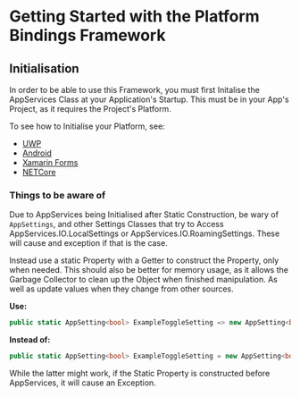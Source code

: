 # Getting Started with the Platform Bindings Framework

## Initialisation

In order to be able to use this Framework, you must first Initalise the AppServices Class at your Application's Startup. This must be in your App's Project, as it requires the Project's Platform.

To see how to Initialise your Platform, see:
* [UWP](Platform/UWP/UWPRemarks.md#Getting-Started)
* [Android](Platform/Android/AndroidRemarks.md#Getting-Started)
* [Xamarin Forms](Platform/XamarinForms/XamarinFormsRemarks.md)
* [NETCore](Platform/NETCore/NETCoreRemarks.md#Getting-Started)

### Things to be aware of

Due to AppServices being Initialised after Static Construction, be wary of `AppSettings`, and other Settings Classes that try to Access AppServices.IO.LocalSettings or AppServices.IO.RoamingSettings. These will cause and exception if that is the case.

Instead use a static Property with a Getter to construct the Property, only when needed. This should also be better for memory usage, as it allows the Garbage Collector to clean up the Object when finished manipulation. As well as update values when they change from other sources.

**Use:**
```c#
public static AppSetting<bool> ExampleToggleSetting => new AppSetting<bool>();
```

**Instead of:**
```C#
public static AppSetting<bool> ExampleToggleSetting = new AppSetting<bool>();
```

While the latter might work, if the Static Property is constructed before AppServices, it will cause an Exception.
